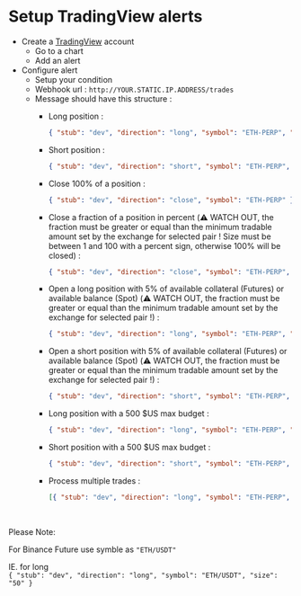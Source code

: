 # Setup TradingView alerts

- Create a [TradingView](https://www.tradingview.com/) account
  - Go to a chart
  - Add an alert
- Configure alert
  - Setup your condition
  - Webhook url : `http://YOUR.STATIC.IP.ADDRESS/trades`
  - Message should have this structure :
    - Long position :

        ```json
        { "stub": "dev", "direction": "long", "symbol": "ETH-PERP", "size": "50" }
        ```

    - Short position :

        ```json
        { "stub": "dev", "direction": "short", "symbol": "ETH-PERP", "size": "50" }
        ```

    - Close 100% of a position :

        ```json
        { "stub": "dev", "direction": "close", "symbol": "ETH-PERP" }
        ```

    - Close a fraction of a position in percent (⚠️ WATCH OUT, the fraction must be greater or equal than the minimum tradable amount set by the exchange for selected pair ! Size must be between 1 and 100 with a percent sign, otherwise 100% will be closed) :

        ```json
        { "stub": "dev", "direction": "close", "symbol": "ETH-PERP", "size": "50%" }
        ```

    - Open a long position with 5% of available collateral (Futures) or available balance (Spot) (⚠️ WATCH OUT, the fraction must be greater or equal than the minimum tradable amount set by the exchange for selected pair !) :

        ```json
        { "stub": "dev", "direction": "long", "symbol": "ETH-PERP", "size": "5%" }
        ```

    - Open a short position with 5% of available collateral (Futures) or available balance (Spot) (⚠️ WATCH OUT, the fraction must be greater or equal than the minimum tradable amount set by the exchange for selected pair !) :

        ```json
        { "stub": "dev", "direction": "short", "symbol": "ETH-PERP", "size": "5%" }
        ```

    - Long position with a 500 $US max budget :

        ```json
        { "stub": "dev", "direction": "long", "symbol": "ETH-PERP", "size": "50", "max": "500" }
        ```

    - Short position with a 500 $US max budget :

        ```json
        { "stub": "dev", "direction": "short", "symbol": "ETH-PERP", "size": "50", "max": "500" }
        ```

    - Process multiple trades :

        ```json
        [{ "stub": "dev", "direction": "long", "symbol": "ETH-PERP", "size": "50" }, { "stub": "dev", "direction": "long", "symbol": "BTC-PERP", "size": "50" }]
        ```
        
        
<br/>



Please Note:<br/>

For Binance Future use symble as `"ETH/USDT"` <br/>

IE. for long<br/>
`{ "stub": "dev", "direction": "long", "symbol": "ETH/USDT", "size": "50" }`
<br/>

<!-- 
    - Short position and close opened Long position if any :

        ```json
        { "stub": "dev", "direction": "short", "symbol": "ETH-PERP", "size": "50", "mode": "reverse" }
        ```

    - Long position and close opened Short position if any :

        ```json
        { "stub": "dev", "direction": "long", "symbol": "ETH-PERP", "size": "50", "mode": "reverse" }
        ```
        
    - Close Long position if Short size is greater than opened position :

        ```json
        { "stub": "dev", "direction": "short", "symbol": "ETH-PERP", "size": "50", "mode": "overflow" }
        ```

    - Close Short position if Long size is greater than opened position :

        ```json
        { "stub": "dev", "direction": "long", "symbol": "ETH-PERP", "size": "50", "mode": "overflow" }
        ``` -->

